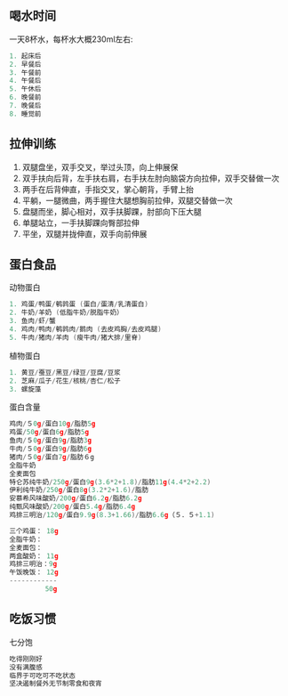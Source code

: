 
## 喝水时间

一天8杯水，每杯水大概230ml左右:
```c
1. 起床后
2. 早餐后
3. 午餐前
4. 午餐后
5. 午休后
6. 晚餐前
7. 晚餐后
8. 睡觉前
```

## 拉伸训练

1. 双腿盘坐，双手交叉，举过头顶，向上伸展保
2. 双手扶向后背，左手扶右肩，右手扶左肘向脑袋方向拉伸，双手交替做一次
3. 两手在后背伸直，手指交叉，掌心朝背，手臂上抬
4. 平躺，一腿微曲，两手握住大腿想胸前拉伸，双腿交替做一次
5. 盘腿而坐，脚心相对，双手扶脚踝，肘部向下压大腿
6. 单腿站立，一手扶脚踝向臀部拉伸
7. 平坐，双腿并拢伸直，双手向前伸展

## 蛋白食品

动物蛋白
```c
1. 鸡蛋/鸭蛋/鹌鹑蛋 (蛋白/蛋清/乳清蛋白)
2. 牛奶/羊奶 (低脂牛奶/脱脂牛奶）
3. 鱼肉/虾/蟹
4. 鸡肉/鸭肉/鹌鹑肉/鹅肉 (去皮鸡胸/去皮鸡腿)
5. 牛肉/猪肉/羊肉 (瘦牛肉/猪大排/里脊)
```

植物蛋白
```c
1. 黄豆/蚕豆/黑豆/绿豆/豆腐/豆浆
2. 芝麻/瓜子/花生/核桃/杏仁/松子
3. 螺旋藻
```

蛋白含量
```c
鸡肉/５0g/蛋白10g/脂肪5g
鸡蛋/50g/蛋白6g/脂肪5g
鱼肉/５0g/蛋白9g/脂肪3g
牛肉/５0g/蛋白9g/脂肪6g
猪肉/５0g/蛋白7g/脂肪６g
全脂牛奶
全麦面包
特仑苏纯牛奶/250g/蛋白9g(3.6*2+1.8)/脂肪11g(4.4*2+2.2)
伊利纯牛奶/250g/蛋白8g(3.2*2+1.6)/脂肪
安慕希风味酸奶/200g/蛋白6.2g/脂肪6.2g
纯甄风味酸奶/200g/蛋白5.4g/脂肪6.4g
鸡排三明治/120g/蛋白9.9g(8.3+1.66)/脂肪6.6g（５．５+1.1)

三个鸡蛋： 18g
全脂牛奶：
全麦面包：
两盒酸奶： 11g
鸡排三明治：9g
午饭晚饭： 12g
------------
         50g
```

## 吃饭习惯

七分饱
```c
吃得刚刚好
没有满腹感
临界于可吃可不吃状态
坚决遏制餐外无节制零食和夜宵
```
